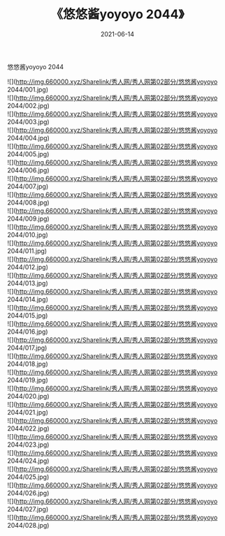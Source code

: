 ﻿---
layout: post
title:  《悠悠酱yoyoyo 2044》
date:   2021-06-14
img: http://img.660000.xyz/Sharelink/秀人网/秀人网第02部分/悠悠酱yoyoyo 2044/000.jpg
categories: [美女, 清纯, 唯美]
---

悠悠酱yoyoyo 2044

  ![](http://img.660000.xyz/Sharelink/秀人网/秀人网第02部分/悠悠酱yoyoyo 2044/001.jpg) <br> ![](http://img.660000.xyz/Sharelink/秀人网/秀人网第02部分/悠悠酱yoyoyo 2044/002.jpg) <br> ![](http://img.660000.xyz/Sharelink/秀人网/秀人网第02部分/悠悠酱yoyoyo 2044/003.jpg) <br> ![](http://img.660000.xyz/Sharelink/秀人网/秀人网第02部分/悠悠酱yoyoyo 2044/004.jpg) <br> ![](http://img.660000.xyz/Sharelink/秀人网/秀人网第02部分/悠悠酱yoyoyo 2044/005.jpg) <br> ![](http://img.660000.xyz/Sharelink/秀人网/秀人网第02部分/悠悠酱yoyoyo 2044/006.jpg) <br> ![](http://img.660000.xyz/Sharelink/秀人网/秀人网第02部分/悠悠酱yoyoyo 2044/007.jpg) <br> ![](http://img.660000.xyz/Sharelink/秀人网/秀人网第02部分/悠悠酱yoyoyo 2044/008.jpg) <br> ![](http://img.660000.xyz/Sharelink/秀人网/秀人网第02部分/悠悠酱yoyoyo 2044/009.jpg) <br> ![](http://img.660000.xyz/Sharelink/秀人网/秀人网第02部分/悠悠酱yoyoyo 2044/010.jpg) <br> ![](http://img.660000.xyz/Sharelink/秀人网/秀人网第02部分/悠悠酱yoyoyo 2044/011.jpg) <br> ![](http://img.660000.xyz/Sharelink/秀人网/秀人网第02部分/悠悠酱yoyoyo 2044/012.jpg) <br> ![](http://img.660000.xyz/Sharelink/秀人网/秀人网第02部分/悠悠酱yoyoyo 2044/013.jpg) <br> ![](http://img.660000.xyz/Sharelink/秀人网/秀人网第02部分/悠悠酱yoyoyo 2044/014.jpg) <br> ![](http://img.660000.xyz/Sharelink/秀人网/秀人网第02部分/悠悠酱yoyoyo 2044/015.jpg) <br> ![](http://img.660000.xyz/Sharelink/秀人网/秀人网第02部分/悠悠酱yoyoyo 2044/016.jpg) <br> ![](http://img.660000.xyz/Sharelink/秀人网/秀人网第02部分/悠悠酱yoyoyo 2044/017.jpg) <br> ![](http://img.660000.xyz/Sharelink/秀人网/秀人网第02部分/悠悠酱yoyoyo 2044/018.jpg) <br> ![](http://img.660000.xyz/Sharelink/秀人网/秀人网第02部分/悠悠酱yoyoyo 2044/019.jpg) <br> ![](http://img.660000.xyz/Sharelink/秀人网/秀人网第02部分/悠悠酱yoyoyo 2044/020.jpg) <br> ![](http://img.660000.xyz/Sharelink/秀人网/秀人网第02部分/悠悠酱yoyoyo 2044/021.jpg) <br> ![](http://img.660000.xyz/Sharelink/秀人网/秀人网第02部分/悠悠酱yoyoyo 2044/022.jpg) <br> ![](http://img.660000.xyz/Sharelink/秀人网/秀人网第02部分/悠悠酱yoyoyo 2044/023.jpg) <br> ![](http://img.660000.xyz/Sharelink/秀人网/秀人网第02部分/悠悠酱yoyoyo 2044/024.jpg) <br> ![](http://img.660000.xyz/Sharelink/秀人网/秀人网第02部分/悠悠酱yoyoyo 2044/025.jpg) <br> ![](http://img.660000.xyz/Sharelink/秀人网/秀人网第02部分/悠悠酱yoyoyo 2044/026.jpg) <br> ![](http://img.660000.xyz/Sharelink/秀人网/秀人网第02部分/悠悠酱yoyoyo 2044/027.jpg) <br> ![](http://img.660000.xyz/Sharelink/秀人网/秀人网第02部分/悠悠酱yoyoyo 2044/028.jpg) <br>